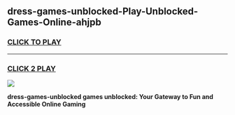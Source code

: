 
## dress-games-unblocked-Play-Unblocked-Games-Online-ahjpb
<h3>
<a href="https://premium76.site?title=dress-games-unblocked&ref=25A">CLICK TO PLAY</a></h3>
<hr>

<h3>
<a href="https://premium76.site?title=dress-games-unblocked&ref=25A">CLICK 2 PLAY</a>
  
</h3>

<a href="https://premium76.site?title=dress-games-unblocked&ref=25A"><img src="https://clearcache.store/games.png"></a>


**dress-games-unblocked games unblocked: Your Gateway to Fun and Accessible Online Gaming**

